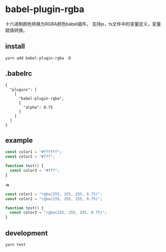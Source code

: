 # babel-plugin-rgba
十六进制颜色转换为RGBA颜色babel插件。
支持js，ts文件中的变量定义，变量赋值转换。

## install
```shell
yarn add babel-plugin-rgba -D
```

## .babelrc
```
{
  "plugins": [
    [
      "babel-plugin-rgba",
      {
        "alpha": 0.75
      }
    ]
  ]
}
```

## example

```js
const color1 = "#ffffff";
const color2 = "#fff";

function test() {
  const color3 = "#fff";
}

```

=>

```js
const color1 = "rgba(255, 255, 255, 0.75)";
const color2 = "rgba(255, 255, 255, 0.75)";

function test() {
  const color3 = "rgba(255, 255, 255, 0.75)";
}
```

## development
```shell
yarn test
```